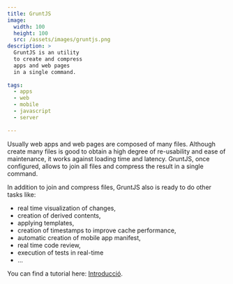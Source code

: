 ```yaml
---
title: GruntJS
image: 
  width: 100
  height: 100
  src: /assets/images/gruntjs.png
description: >
  GruntJS is an utility
  to create and compress
  apps and web pages
  in a single command.
  
tags:
  - apps
  - web
  - mobile
  - javascript
  - server
  
---
```

Usually web apps and web pages
are composed of many files.
Although create many files is good
to obtain a high degree of re-usability 
and ease of maintenance,
it works against loading time and latency.
GruntJS, once configured,
allows to join all files and compress the result
in a single command.

In addition to join and compress files,
GruntJS also is ready to do other tasks like:

- real time visualization of changes,
- creation of derived contents,
- applying templates,
- creation of timestamps to improve cache performance,
- automatic creation of mobile app manifest,
- real time code review,
- execution of tests in real-time
- ...

You can find a tutorial here:
[Introducció](http://drpicox.github.io/gruntjs-presentation-introduction/#/grunt).
